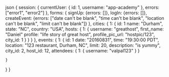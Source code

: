json
{
  session: {
    currentUser: {
      id: 1,
      username: "app-academy"
    },
    errors: ["error1", "error2"]
  },
  forms: {
    signUp: {errors: []},
    logIn: {errors: []},
    createEvent: {errors: ["date can't be blank", "time can't be blank", "location can't be blank", "limit can't be blank"]}
  },
  cities: {
    1: {
      id: 1
      name: "Durham",
      state: "NC",
      country: "USA",
      hosts: {
        1: {
          username: "greathost",
          first_name: "Daniel"
          profile: "life story of great host",
          profile_pic_url: "hostpic/123",
          city_id: 1
        }
      }
    }
  },
  events: {
    1: {
      id: 1
      date: "20160831",
      time: "19:30:00 PDT",
      location: "123 restaurant, Durham, NC",
      limit: 20,
      description: "is yummy",
      city_id: 2,
      host_id: 12,
      attendees: {
        1: {
          username: "valpal123"
        }
      }

    }
  }
}
